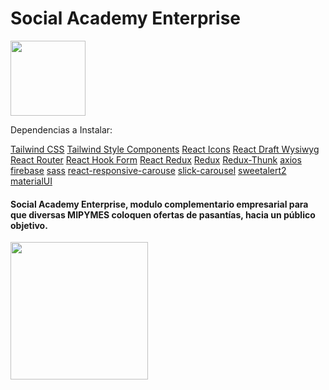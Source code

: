 #  Social Academy Enterprise

<code><img height="120" src="https://user-images.githubusercontent.com/54457637/184560714-edd33f28-ab4e-45ed-bd51-f43428b9f7a6.png"/></code>


Dependencias a Instalar: 

[Tailwind CSS](https://tailwindcss.com/docs/guides/create-react-app)
[Tailwind Style Components](https://www.npmjs.com/package/tailwind-styled-components)
[React Icons](https://react-icons.github.io/react-icons/)
[React Draft Wysiwyg](https://www.npmjs.com/package/react-draft-wysiwyg)
[React Router](https://reactrouter.com/web/guides/quick-start)
[React Hook Form](https://react-hook-form.com/get-started)
[React Redux](https://react-redux.js.org/)
[Redux](https://es.redux.js.org/)
[Redux-Thunk](https://www.npmjs.com/package/redux-thunk)
[axios](https://www.npmjs.com/package/axios)
[firebase](https://www.npmjs.com/package/firebase)
[sass](https://www.npmjs.com/package/sass)
[react-responsive-carouse](https://www.npmjs.com/package/react-responsive-carousel)
[slick-carousel](https://www.npmjs.com/package/slick-carousel)
[sweetalert2](https://www.npmjs.com/package/sweetalert2)
[materialUI](https://material-ui.com/es/getting-started/installation)

#### Social Academy Enterprise, modulo complementario empresarial para que diversas MIPYMES coloquen ofertas de pasantías, hacia un público objetivo.

<code><img height="220" src="https://res.cloudinary.com/devsing/image/upload/v1654288797/Portfolio/Web_capture_30-5-2022_143453_social-academy-enterprise.netlify.app_znjgpr.jpg"/></code>
